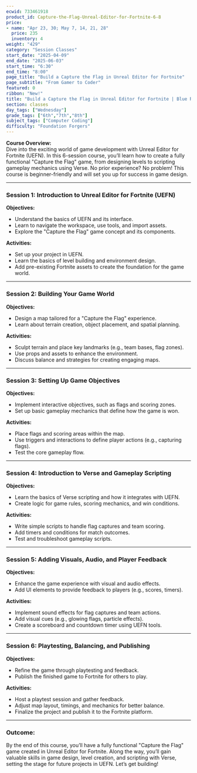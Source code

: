 ```yaml
---
ecwid: 733461918
product_id: Capture-the-Flag-Unreal-Editor-for-Fortnite-6-8
price:
- name: "Apr 23, 30; May 7, 14, 21, 28"
  price: 235
  inventory: 4
weight: "429"
category: "Session Classes"
start_date: "2025-04-09"
end_date: "2025-06-03"
start_time: "6:30"
end_time: "8:00"
page_title: "Build a Capture the Flag in Unreal Editor for Fortnite"
page_subtitle: "From Gamer to Coder"
featured: 0
ribbon: "New!"
title: "Build a Capture the Flag in Unreal Editor for Fortnite | Blue Ridge Boost"
section: classes
day_tags: ["Wednesday"]
grade_tags: ["6th","7th","8th"]
subject_tags: ["Computer Coding"]
difficulty: "Foundation Forgers"
---
```

<p><strong>Course Overview:</strong><br> Dive into the exciting world of game development with Unreal Editor for Fortnite (UEFN). In this 6-session course, you’ll learn how to create a fully functional "Capture the Flag" game, from designing levels to scripting gameplay mechanics using Verse. No prior experience? No problem! This course is beginner-friendly and will set you up for success in game design.</p> <hr> <h3><strong>Session 1: Introduction to Unreal Editor for Fortnite (UEFN)</strong></h3> <p><strong>Objectives:</strong></p> <ul> <li>Understand the basics of UEFN and its interface.</li> <li>Learn to navigate the workspace, use tools, and import assets.</li> <li>Explore the "Capture the Flag" game concept and its components.</li> </ul> <p><strong>Activities:</strong></p> <ul> <li>Set up your project in UEFN.</li> <li>Learn the basics of level building and environment design.</li> <li>Add pre-existing Fortnite assets to create the foundation for the game world.</li> </ul> <hr> <h3><strong>Session 2: Building Your Game World</strong></h3> <p><strong>Objectives:</strong></p> <ul> <li>Design a map tailored for a "Capture the Flag" experience.</li> <li>Learn about terrain creation, object placement, and spatial planning.</li> </ul> <p><strong>Activities:</strong></p> <ul> <li>Sculpt terrain and place key landmarks (e.g., team bases, flag zones).</li> <li>Use props and assets to enhance the environment.</li> <li>Discuss balance and strategies for creating engaging maps.</li> </ul> <hr> <h3><strong>Session 3: Setting Up Game Objectives</strong></h3> <p><strong>Objectives:</strong></p> <ul> <li>Implement interactive objectives, such as flags and scoring zones.</li> <li>Set up basic gameplay mechanics that define how the game is won.</li> </ul> <p><strong>Activities:</strong></p> <ul> <li>Place flags and scoring areas within the map.</li> <li>Use triggers and interactions to define player actions (e.g., capturing flags).</li> <li>Test the core gameplay flow.</li> </ul> <hr> <h3><strong>Session 4: Introduction to Verse and Gameplay Scripting</strong></h3> <p><strong>Objectives:</strong></p> <ul> <li>Learn the basics of Verse scripting and how it integrates with UEFN.</li> <li>Create logic for game rules, scoring mechanics, and win conditions.</li> </ul> <p><strong>Activities:</strong></p> <ul> <li>Write simple scripts to handle flag captures and team scoring.</li> <li>Add timers and conditions for match outcomes.</li> <li>Test and troubleshoot gameplay scripts.</li> </ul> <hr> <h3><strong>Session 5: Adding Visuals, Audio, and Player Feedback</strong></h3> <p><strong>Objectives:</strong></p> <ul> <li>Enhance the game experience with visual and audio effects.</li> <li>Add UI elements to provide feedback to players (e.g., scores, timers).</li> </ul> <p><strong>Activities:</strong></p> <ul> <li>Implement sound effects for flag captures and team actions.</li> <li>Add visual cues (e.g., glowing flags, particle effects).</li> <li>Create a scoreboard and countdown timer using UEFN tools.</li> </ul> <hr> <h3><strong>Session 6: Playtesting, Balancing, and Publishing</strong></h3> <p><strong>Objectives:</strong></p> <ul> <li>Refine the game through playtesting and feedback.</li> <li>Publish the finished game to Fortnite for others to play.</li> </ul> <p><strong>Activities:</strong></p> <ul> <li>Host a playtest session and gather feedback.</li> <li>Adjust map layout, timings, and mechanics for better balance.</li> <li>Finalize the project and publish it to the Fortnite platform.</li> </ul> <hr> <h3><strong>Outcome:</strong></h3> <p>By the end of this course, you’ll have a fully functional "Capture the Flag" game created in Unreal Editor for Fortnite. Along the way, you’ll gain valuable skills in game design, level creation, and scripting with Verse, setting the stage for future projects in UEFN. Let’s get building!</p>
